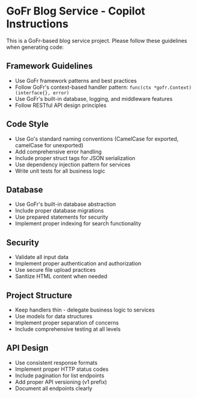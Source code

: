 <!-- Use this file to provide workspace-specific custom instructions to Copilot. For more details, visit https://code.visualstudio.com/docs/copilot/copilot-customization#_use-a-githubcopilotinstructionsmd-file -->

# GoFr Blog Service - Copilot Instructions

This is a GoFr-based blog service project. Please follow these guidelines when generating code:

## Framework Guidelines
- Use GoFr framework patterns and best practices
- Follow GoFr's context-based handler pattern: `func(ctx *gofr.Context) (interface{}, error)`
- Use GoFr's built-in database, logging, and middleware features
- Follow RESTful API design principles

## Code Style
- Use Go's standard naming conventions (CamelCase for exported, camelCase for unexported)
- Add comprehensive error handling
- Include proper struct tags for JSON serialization
- Use dependency injection pattern for services
- Write unit tests for all business logic

## Database
- Use GoFr's built-in database abstraction
- Include proper database migrations
- Use prepared statements for security
- Implement proper indexing for search functionality

## Security
- Validate all input data
- Implement proper authentication and authorization
- Use secure file upload practices
- Sanitize HTML content when needed

## Project Structure
- Keep handlers thin - delegate business logic to services
- Use models for data structures
- Implement proper separation of concerns
- Include comprehensive testing at all levels

## API Design
- Use consistent response formats
- Implement proper HTTP status codes
- Include pagination for list endpoints
- Add proper API versioning (v1 prefix)
- Document all endpoints clearly
